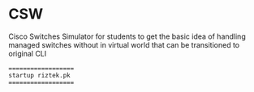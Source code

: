 # CSW
Cisco Switches Simulator
for students to get the basic idea of handling managed switches without in virtual world 
that can be transitioned to original CLI

````text
==================
startup riztek.pk
==================
````

